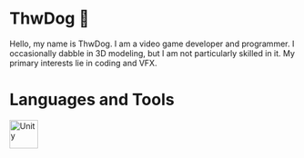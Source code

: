 # ThwDog 🐶

Hello, my name is ThwDog. I am a video game developer and programmer. 
I occasionally dabble in 3D modeling, but I am not particularly skilled in it. My primary interests lie in coding and VFX.

# Languages and Tools
<img align="left" alt="Unity" width="50px" src = "https://upload.wikimedia.org/wikipedia/commons/c/c4/Unity_2021.svg">

